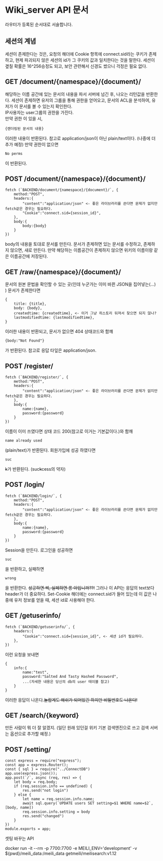 # Wiki_server API 문서
라우터가 등록된 순서대로 서술합니다.
## 세션의 계념
세션이 존제한다는 것은, 요청의 해더에 Cookie 항목에 connect.sid라는 쿠키가 존제하고, 현제 파괴되지 않은 세션의 id가 그 쿠키의 값과 일치한다는 것을 말한다. 세션이 곂칠 확률은 16^256승정도 되고, 보안 관련해서 신경도 썼으니 걱정은 필요 없다.
## GET /document/{namespace}/{document}/
해당하는 이름 공간에 있는 문서의 내용을 파서 서버에 넘긴 후, 나오는 리턴값을 반환한다. 세션이 존제하면 유저의 그룹을 통해 권한을 얻어오고, 문서의 ACL을 분석하여, 유저가 이 문서를 볼 수 있는지 확인한다. <br />
IP사용자는 user그룹의 권한을 가진다.<br />
만약 권한 이 있을 시,
```
{렌더링된 문서의 내용}
```
이러한 내용이 반환된다. 참고로 application/json이 아닌 plain/text이다. (나중에 더 추가 예정)
만약 권한이 없으면
```
No perms
```
이 반환된다.
## POST /document/{namespace}/{document}/
```
fetch (`BACKEND/document/{namespace}/{document}/`, {
    method:"POST",
    headers:{
        "content":"application/json" <- 좋은 라이브러리를 쓴다면 문제가 없지만 fetch같은 경우는 필요하다.
        "Cookie":"connect.sid={session_id}",
    },
    body:{
        body:{body}
    }
})
```
body의 내용을 토대로 문서를 만든다. 문서가 존제하면 있는 문서를 수정하고, 존제하지 않으면, 새로 만든다. 만약 해당하는 이름공간이 존제하지 않으면 위키의 이름이랑 같은 이름공간에 저장된다.
## GET /raw/{namespace}/{document}/
문서의 원본 문법을 확인할 수 있는 곳(인데 누군가는 이미 바뀐 JSON을 집어넣는(...) )
문서가 존제한다면
```
{
    title: {title},
    body: {body},
    createdtime: {createdtime}, <- 이거 그냥 히스토리 뒤져서 찾으면 되지 않나?
    lastmodifiedtime: {lastmodifiedtime},
}
```
이러한 내용이 반환되고, 문서가 없으면 404 상태코드와 함꺠
```
{body:"Not Found"}
```
가 반환된다. 참고로 응답 타잎은 application/json.
## POST /register/
```
fetch (`BACKEND/register/`, {
    method:"POST",
    headers:{
        "content":"application/json" <- 좋은 라이브러리를 쓴다면 문제가 없지만 fetch같은 경우는 필요하다.
    },
    body:{
        name:{name},
        password:{password}
    }
})
```
이름이 이미 쓰였다면 상태 코드 200(참고로 이거는 기본값이다.)와 함깨
```
name already used
```
(plain/text)가 반환된다.
회원가입에 성공 하였다면
```
suc
```
<s>k</s>가 반환된다. (suc<s>k</s>cess의 약자)
## POST /login/
```
fetch (`BACKEND/login/`, {
    method:"POST",
    headers:{
        "content":"application/json" <- 좋은 라이브러리를 쓴다면 문제가 없지만 fetch같은 경우는 필요하다.
    },
    body:{
        name:{name},
        password:{password}
    }
})
```
Session을 만든다.
로그인을 성공하면
```
suc
```
을 반환하고,
실패하면
```
wrong
```
을 반환한다. <s>성공하면 썩, 실페하면 롱 아입니까??!</s>
그러나 이 API는 응답의 text보다 header가 더 중요하다.
Set-Cookie 해더에는 connect.sid가 들어 있는데 이 값은 나중에 유저 정보를 얻을 때, 세션 id로 사용해야 한다.
## GET /getuserinfo/
```
fetch (`BACKEND/getuserinfo/`, {
    headers:{
        "Cookie":"connect.sid={session_id}", <- 세션 id가 필요하다.
    },
})
```
이런 요청을 보내면
```
{
    info:{
        name:"test",
        password:"Salted And Tasty Hashed Password",
        ...(자세한 내용은 당신의 db의 user 테이블 참고)
    }
}
```
이러한 응답이 나온다.<s>놀랍게도 해쉬가 되어있긴 하지만 비밀번호도 나온다!</s>
## GET /search/{keyword}
만든 사람이 뭐 더 잘 알겠지. (일단 원래 있던걸 위키 기본 검색엔진으로 쓰고 검색 서버는 옵션으로 추가할 예정.)
## POST /setting/
```
const express = require("express");
const app = express.Router();
const { sql } = require("../ConnectDB")
app.use(express.json());
app.post(`/`, async (req, res) => {
    let body = req.body;
    if (req.session.info == undefined) {
        res.send("not login")
    } else {
        let name = req.session.info.name;
        await sql.query(`UPDATE users SET setting=$1 WHERE name=$2`, [body, name])
        req.session.info.setting = body
        res.send("changed")
    }
})
module.exports = app;
```
셋팅 바꾸는 API

docker run -it --rm -p 7700:7700 -e MEILI_ENV='development' -v ${pwd}/meili_data:/meili_data getmeili/meilisearch:v1.12